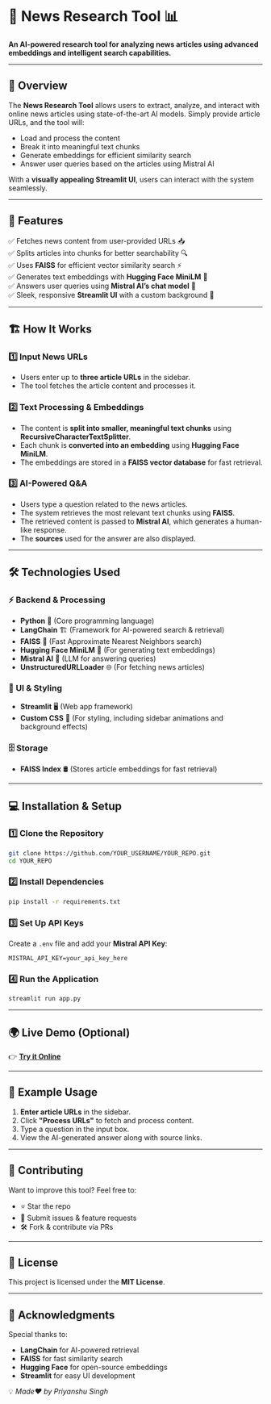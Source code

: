 # 📰 News Research Tool 📊

**An AI-powered research tool for analyzing news articles using advanced embeddings and intelligent search capabilities.**

---

## 🚀 Overview
The **News Research Tool** allows users to extract, analyze, and interact with online news articles using state-of-the-art AI models. Simply provide article URLs, and the tool will:

- Load and process the content
- Break it into meaningful text chunks
- Generate embeddings for efficient similarity search
- Answer user queries based on the articles using Mistral AI

With a **visually appealing Streamlit UI**, users can interact with the system seamlessly. 

---

## 🌟 Features

✅ Fetches news content from user-provided URLs 📥  
✅ Splits articles into chunks for better searchability 🔍  
✅ Uses **FAISS** for efficient vector similarity search ⚡  
✅ Generates text embeddings with **Hugging Face MiniLM** 🤖  
✅ Answers user queries using **Mistral AI’s chat model** 🧠  
✅ Sleek, responsive **Streamlit UI** with a custom background 🎨  

---

## 🏗️ How It Works

### 1️⃣ Input News URLs
- Users enter up to **three article URLs** in the sidebar.
- The tool fetches the article content and processes it.

### 2️⃣ Text Processing & Embeddings
- The content is **split into smaller, meaningful text chunks** using **RecursiveCharacterTextSplitter**.
- Each chunk is **converted into an embedding** using **Hugging Face MiniLM**.
- The embeddings are stored in a **FAISS vector database** for fast retrieval.

### 3️⃣ AI-Powered Q&A
- Users type a question related to the news articles.
- The system retrieves the most relevant text chunks using **FAISS**.
- The retrieved content is passed to **Mistral AI**, which generates a human-like response.
- The **sources** used for the answer are also displayed.

---

## 🛠️ Technologies Used

### ⚡ Backend & Processing
- **Python** 🐍 (Core programming language)
- **LangChain** 🏗️ (Framework for AI-powered search & retrieval)
- **FAISS** 🔎 (Fast Approximate Nearest Neighbors search)
- **Hugging Face MiniLM** 🤖 (For generating text embeddings)
- **Mistral AI** 🧠 (LLM for answering queries)
- **UnstructuredURLLoader** 🌐 (For fetching news articles)

### 🎨 UI & Styling
- **Streamlit** 🖥️ (Web app framework)
- **Custom CSS** 🎨 (For styling, including sidebar animations and background effects)

### 🗄️ Storage
- **FAISS Index** 🛢️ (Stores article embeddings for fast retrieval)

---

## 💻 Installation & Setup

### 1️⃣ Clone the Repository
```bash
git clone https://github.com/YOUR_USERNAME/YOUR_REPO.git
cd YOUR_REPO
```

### 2️⃣ Install Dependencies
```bash
pip install -r requirements.txt
```

### 3️⃣ Set Up API Keys
Create a `.env` file and add your **Mistral API Key**:
```env
MISTRAL_API_KEY=your_api_key_here
```

### 4️⃣ Run the Application
```bash
streamlit run app.py
```

---

## 🌍 Live Demo (Optional)
👉 **[Try it Online](https://8vxiryxuz56z2fzzxhmcie.streamlit.app/)**

---

## 📝 Example Usage
1. **Enter article URLs** in the sidebar.
2. Click **"Process URLs"** to fetch and process content.
3. Type a question in the input box.
4. View the AI-generated answer along with source links.

---

## 🤝 Contributing
Want to improve this tool? Feel free to:
- ⭐ Star the repo
- 🔧 Submit issues & feature requests
- 🛠️ Fork & contribute via PRs

---

## 📜 License
This project is licensed under the **MIT License**.

---

## 🙌 Acknowledgments
Special thanks to:
- **LangChain** for AI-powered retrieval
- **FAISS** for fast similarity search
- **Hugging Face** for open-source embeddings
- **Streamlit** for easy UI development

💡 *Made❤️ by Priyanshu Singh*
